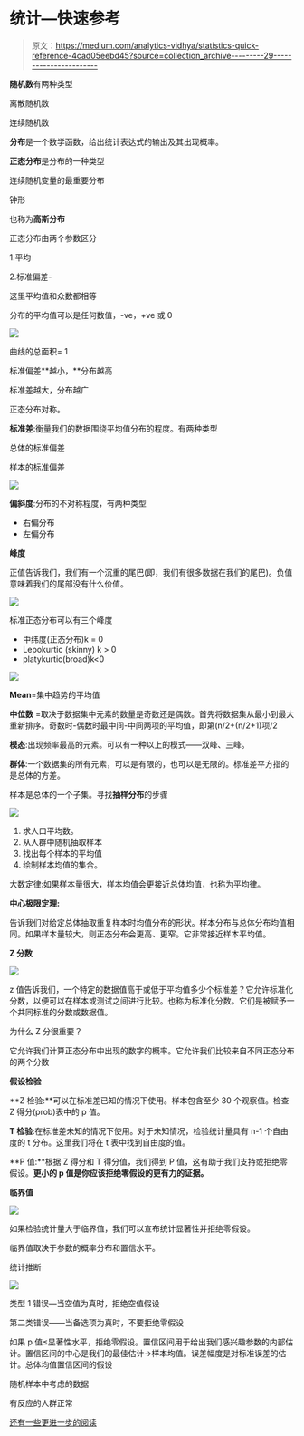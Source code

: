 # 统计—快速参考

> 原文：<https://medium.com/analytics-vidhya/statistics-quick-reference-4cad05eebd45?source=collection_archive---------29----------------------->

**随机数**有两种类型

离散随机数

连续随机数

**分布**是一个数学函数，给出统计表达式的输出及其出现概率。

**正态分布**是分布的一种类型

连续随机变量的最重要分布

钟形

也称为**高斯分布**

正态分布由两个参数区分

1.平均

2.标准偏差-

这里平均值和众数都相等

分布的平均值可以是任何数值，-ve，+ve 或 0

![](img/64022ef2fc06fe5efe8dce78297766d9.png)

曲线的总面积= 1

标准偏差**越小，**分布越高

标准差越大，分布越广

正态分布对称。

**标准差**:衡量我们的数据围绕平均值分布的程度。有两种类型

总体的标准偏差

样本的标准偏差

![](img/7522cc6505d79ddf3325b080a4d2afd8.png)

**偏斜度**:分布的不对称程度，有两种类型

*   右偏分布
*   左偏分布

**峰度**

正值告诉我们，我们有一个沉重的尾巴(即，我们有很多数据在我们的尾巴)。负值意味着我们的尾部没有什么价值。

![](img/59fb8d1e7f54b39aa932030a70191271.png)

标准正态分布可以有三个峰度

*   中纬度(正态分布)k = 0
*   Lepokurtic (skinny) k > 0
*   platykurtic(broad)k<0

![](img/ad94bf444f913ac8ccb6f2d83c971a38.png)

**Mean**=集中趋势的平均值

**中位数** =取决于数据集中元素的数量是奇数还是偶数。首先将数据集从最小到最大重新排序。奇数时-偶数时最中间-中间两项的平均值，即第(n/2+(n/2+1)项/2

**模态**:出现频率最高的元素。可以有一种以上的模式——双峰、三峰。

**群体**:一个数据集的所有元素，可以是有限的，也可以是无限的。标准差平方指的是总体的方差。

样本是总体的一个子集。寻找**抽样分布**的步骤

![](img/e9fc4a3c747aec07d10a1b51c38d0559.png)

1.  求人口平均数。
2.  从人群中随机抽取样本
3.  找出每个样本的平均值
4.  绘制样本均值的集合。

大数定律:如果样本量很大，样本均值会更接近总体均值，也称为平均律。

**中心极限定理:**

告诉我们对给定总体抽取重复样本时均值分布的形状。样本分布与总体分布均值相同。如果样本量较大，则正态分布会更高、更窄。它非常接近样本平均值。

**Z 分数**

![](img/c3a7dc3d95dd2acbaab79d94b88aca2c.png)

z 值告诉我们，一个特定的数据值高于或低于平均值多少个标准差？它允许标准化分数，以便可以在样本或测试之间进行比较。也称为标准化分数。它们是被赋予一个共同标准的分数或数据值。

为什么 Z 分很重要？

它允许我们计算正态分布中出现的数字的概率。它允许我们比较来自不同正态分布的两个分数

**假设检验**

**Z 检验:**可以在标准差已知的情况下使用。样本包含至少 30 个观察值。检查 Z 得分(prob)表中的 p 值。

**T 检验**:在标准差未知的情况下使用。对于未知情况，检验统计量具有 n-1 个自由度的 t 分布。这里我们将在 t 表中找到自由度的值。

**P 值:**根据 Z 得分和 T 得分值，我们得到 P 值，这有助于我们支持或拒绝零假设。**更小的 p 值是你应该拒绝零假设的更有力的证据。**

**临界值**

![](img/cf4adaa9ab2dee7134b4813dce53674a.png)

如果检验统计量大于临界值，我们可以宣布统计显著性并拒绝零假设。

临界值取决于参数的概率分布和置信水平。

统计推断

![](img/a948971257f3df8202c283f6436992c4.png)

类型 1 错误—当空值为真时，拒绝空值假设

第二类错误——当备选项为真时，不要拒绝零假设

如果 p 值≤显著性水平，拒绝零假设。置信区间用于给出我们感兴趣参数的内部估计。置信区间的中心是我们的最佳估计->样本均值。误差幅度是对标准误差的估计。总体均值置信区间的假设

随机样本中考虑的数据

有反应的人群正常

[还有一些更进一步的阅读](https://sen-aby.medium.com/some-statistical-notes-25ae5e0361f1)